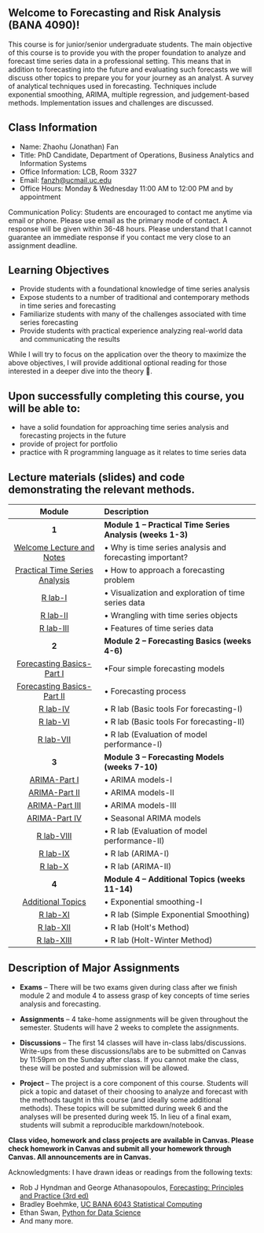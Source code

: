 ## Welcome to Forecasting and Risk Analysis (BANA 4090)! 
This course is for junior/senior undergraduate students. The main objective of this course is to provide you with the proper foundation to analyze and forecast time series data in a professional setting. This means that in addition to forecasting into the future and evaluating such forecasts we will discuss other topics to prepare you for your journey as an analyst.  A survey of analytical techniques used in forecasting. Techniques include exponential smoothing, ARIMA, multiple regression, and judgement-based methods.  Implementation issues and challenges are discussed.

<!---https://catalog.barnard.edu/barnard-college/courses-instruction/course-search/?term=3&level=4000%2C9999&pl=0&ph=10&college=BC--->


<!---While covering core concepts like univariate and multivariate forecasting/evaluation of forecasts are critical, I believe we should also cover topics like approaching a forecasting a problem, wrangling with time series data/objects, advanced topics like neural networks for time series, hierarchical data and practical issues when approaching a problem and implementing a solution.--->


<!---This is a course in the analysis of time series data with emphasis on appropriate choice of models for estimation, testing, and forecasting. Topics or methodologies covered include Univariate Box-Jenkins for fitting and forecasting time series; ARIMA models, stationarity and nonstationarity; diagnosing time series models; transformations; forecasting: point and interval forecasts; seasonal time series models; modeling volatility with ARCH, GARCH; modeling time series with trends; and other methods. --->



<!---Many materials are from [Dr. Yan Yu](https://business.uc.edu/faculty-and-research/departments/obais/faculty/yan-yu.html)’s class notes. --->
<!---Thanks for the contribution from previous Ph.D. students. --->
<!---http://jeffgoldsmith.com/IWAFDA/shortcourse_fosr.html --->
 
<!---Framework for approaching forecasting projects --->
<!---Understanding of traditional and modern approaches to forecasting --->
<!---Exposure to common challenges and how to overcome --->
## Class Information
* Name: Zhaohu (Jonathan) Fan 
* Title: PhD Candidate, Department of Operations, Business Analytics and Information Systems 
* Office Information: LCB, Room 3327 
* Email: fanzh@ucmail.uc.edu
* Office Hours: Monday & Wednesday 11:00 AM to 12:00 PM and by appointment
 
Communication Policy: Students are encouraged to contact me anytime via email or phone. Please use email as the primary mode of contact.  A response will be given within 36-48 hours.  Please understand that I cannot guarantee an immediate response if you contact me very close to an assignment deadline. 


## Learning Objectives

* Provide students with a foundational knowledge of time series analysis
* Expose students to a number of traditional and contemporary methods in time series and forecasting
* Familiarize students with many of the challenges associated with time series forecasting
* Provide students with practical experience analyzing real-world data and communicating the results


While I will try to focus on the application over the theory to maximize the above objectives, I will provide additional optional reading for those interested in a deeper dive into the theory 🚀. 

## Upon successfully completing this course, you will be able to: 
* have a solid foundation for approaching time series analysis and forecasting projects in the future 
* provide of project for portfolio 
*	practice with R programming language as it relates to time series data 


## Lecture materials (slides) and code demonstrating the relevant methods.

| Module        | Description                                                         |
|:-------------:|:--------------------------------------------------------------------|
| **1**         | **Module 1 – Practical Time Series Analysis (weeks 1-3)**          |
|      [Welcome Lecture and Notes](Welcome.pdf)                 | •	Why is time series analysis and forecasting important?             |
|             [Practical Time Series Analysis](W2.pdf)     | •	How to approach a forecasting problem 
|                [R lab-I](BANA4090_W1_1_Intro_R.html)                  | •	Visualization and exploration of time series data |
|           [R lab-II](BANA4090_W2_Visualizing-Time-Series-Data.html)           | •		Wrangling with time series objects|
|              [R lab-III](W3.html)            |•	Features of time series data
| **2**         | **Module 2 – Forecasting Basics (weeks 4-6)**          |
|     [Forecasting Basics-Part I](Ch3-1.pdf)                    | •Four simple forecasting models
|      [Forecasting Basics-Part II](Ch3-2.pdf)                     |•	Forecasting process
|        [R lab-IV](BANA4090_Week4_Lab5_Data-Examples_German-Forecasts.html)  |  •	R lab    (Basic tools For forecasting-I)|  
|      [R lab-VI](BANA4090_Week5_Lab6_Data-Examples_German-Forecasts.html)   |     •	R lab      (Basic tools For forecasting-II)|          
|   [R lab-VII](BANA4090_Week7_Lab7.html)  |•	R lab	(Evaluation of model performance-I)|
| **3**         | **Module 3 – Forecasting Models (weeks 7-10)**          |
|    [ARIMA-Part I](Ch4-1.pdf)                    |•	ARIMA models-I|
|     [ARIMA-Part II](Ch4-2.pdf)                 |•	ARIMA models-II|
|    [ARIMA-Part III](Ch4-3.pdf)                      |•	ARIMA models-III|
|    [ARIMA-Part IV](Ch4-4.pdf)                      |•	Seasonal ARIMA models|
|   [R lab-VIII](BANA4090_Week8_Lab8.html) |•	R lab	(Evaluation of model performance-II)|
 |   [R lab-IX](BANA4090_Week9_Lab9.html)  |•	R lab (ARIMA-I)|
 |   [R lab-X]( BANA4090_Week11_Lab10.html)  |•	R lab (ARIMA-II)|
| **4**         | **Module 4 – Additional Topics   (weeks 11-14)**          |        
|     [Additional Topics](Ch5-1.pdf)                    |•	Exponential smoothing-I|
 |   [R lab-XI](BANA4090_Week12_Lab11.html)  |• R lab (Simple Exponential Smoothing)|
 |   [R lab-XII](Week13.html)  |•	R lab (Holt's Method)|
  |  [R lab-XIII]( Week14.html)  |•	R lab (Holt-Winter Method)|
  
## Description of Major Assignments
 
 - **Exams**  – There will be two exams given during class  after we finish module 2 and module 4 to assess grasp of key concepts of time series analysis and forecasting.
 
 - **Assignments**  – 4 take-home assignments will be given throughout the semester. Students will have 2 weeks to complete the assignments. 
 
 - **Discussions**  – The first 14 classes will have in-class labs/discussions. Write-ups from these discussions/labs are to be submitted on Canvas by 11:59pm on the   Sunday after class. If you cannot make the class, these will be posted and submission will be allowed.
 
 - **Project**  – The project is a core component of this course. Students will pick a topic and dataset of their choosing to analyze and forecast with the methods taught in this course (and ideally some additional methods). These topics will be submitted during week 6 and the analyses will be presented during week 15. In lieu of a final exam, students will submit a reproducible markdown/notebook.



<!---http://jeffgoldsmith.com/IWAFDA/shortcourse_fosr.html 
The primary course material is provided via this Jupyter Book resource [:closed_book:](https://bradleyboehmke.github.io/uc-bana-6043/).--->

**Class video, homework and class projects are available in Canvas. Please check homework in Canvas and submit all your homework through Canvas. All announcements are in Canvas.** 


<!---In Class Exercises 
   - Data Sets: data_chicago.csv, data_delta.csv, data_vote.csv
   - Homework:


- Final Project:House prices in Cincinnati.--->

<!---Contributors:  
- Zhaohu (Jonathan) Fan, PhD Candidate in Business Analytics, psujohnny@gmail.com.--->
 

Acknowledgments: I have drawn ideas or readings from the following texts:
 - Rob J Hyndman and George Athanasopoulos, [Forecasting: Principles and Practice (3rd ed)](https://otexts.com/fpp3/)
 - Bradley Boehmke, [UC BANA 6043 Statistical Computing](https://github.com/bradleyboehmke/uc-bana-6043)
 - Ethan Swan, [Python for Data Science](https://github.com/uc-python)
 - And many more.
<!--- Dan Shah, Applied Forecasting--->
<!---Alexander K. Antony,  Forecasting methods--->

